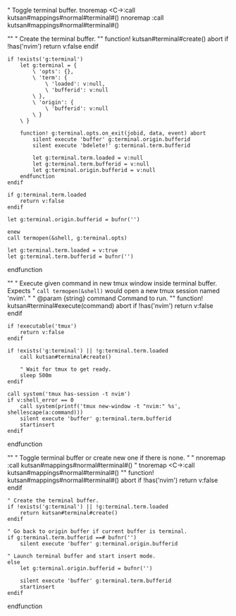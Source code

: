 " Toggle terminal buffer.
tnoremap <silent> <C-z> <C-\><C-n>:call kutsan#mappings#normal#terminal#()<Enter>
nnoremap <silent> <C-z> :call kutsan#mappings#normal#terminal#()<Enter>


""
" Create the terminal buffer.
""
function! kutsan#terminal#create() abort
	if !has('nvim')
		return v:false
	endif

	if !exists('g:terminal')
		let g:terminal = {
			\ 'opts': {},
			\ 'term': {
				\ 'loaded': v:null,
				\ 'bufferid': v:null
			\ },
			\ 'origin': {
				\ 'bufferid': v:null
			\ }
		\ }

		function! g:terminal.opts.on_exit(jobid, data, event) abort
			silent execute 'buffer' g:terminal.origin.bufferid
			silent execute 'bdelete!' g:terminal.term.bufferid

			let g:terminal.term.loaded = v:null
			let g:terminal.term.bufferid = v:null
			let g:terminal.origin.bufferid = v:null
		endfunction
	endif

	if g:terminal.term.loaded
		return v:false
	endif

	let g:terminal.origin.bufferid = bufnr('')

	enew
	call termopen(&shell, g:terminal.opts)

	let g:terminal.term.loaded = v:true
	let g:terminal.term.bufferid = bufnr('')
endfunction

""
" Execute given command in new tmux window inside terminal buffer. Expects
" `call termopen(&shell)` would open a new tmux session named 'nvim'.
"
" @param {string} command Command to run.
""
function! kutsan#terminal#execute(command) abort
	if !has('nvim')
		return v:false
	endif

	if !executable('tmux')
		return v:false
	endif

	if !exists('g:terminal') || !g:terminal.term.loaded
		call kutsan#terminal#create()

		" Wait for tmux to get ready.
		sleep 500m
	endif

	call system('tmux has-session -t nvim')
	if v:shell_error == 0
		call system(printf('tmux new-window -t "nvim:" %s', shellescape(a:command)))
		silent execute 'buffer' g:terminal.term.bufferid
		startinsert
	endif
endfunction

""
" Toggle terminal buffer or create new one if there is none.
"
" nnoremap <silent> <C-z> :call kutsan#mappings#normal#terminal#()<Enter>
" tnoremap <silent> <C-z> <C-\><C-n>:call kutsan#mappings#normal#terminal#()<Enter>
""
function! kutsan#mappings#normal#terminal#() abort
	if !has('nvim')
		return v:false
	endif

	" Create the terminal buffer.
	if !exists('g:terminal') || !g:terminal.term.loaded
		return kutsan#terminal#create()
	endif

	" Go back to origin buffer if current buffer is terminal.
	if g:terminal.term.bufferid ==# bufnr('')
		silent execute 'buffer' g:terminal.origin.bufferid

	" Launch terminal buffer and start insert mode.
	else
		let g:terminal.origin.bufferid = bufnr('')

		silent execute 'buffer' g:terminal.term.bufferid
		startinsert
	endif
endfunction
